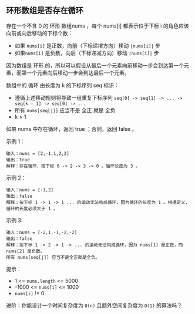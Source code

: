 ## 环形数组是否存在循环

存在一个不含 0 的 环形 数组nums ，每个 nums[i] 都表示位于下标 i 的角色应该向前或向后移动的下标个数：

* 如果 `nums[i]` 是正数，向前（下标递增方向）移动 `|nums[i]|` 步
* 如果`nums[i]` 是负数，向后（下标递减方向）移动 `|nums[i]|` 步

因为数组是 环形 的，所以可以假设从最后一个元素向前移动一步会到达第一个元素，而第一个元素向后移动一步会到达最后一个元素。

数组中的 循环 由长度为 k 的下标序列 seq 标识：

* 遵循上述移动规则将导致一组重复下标序列 `seq[0] -> seq[1] -> ... -> seq[k - 1] -> seq[0] -> ...`
* 所有 `nums[seq[j]]` 应当不是 全正 就是 全负
* k > 1

如果 nums 中存在循环，返回 true ；否则，返回 false 。

示例 1：

```
输入：nums = [2,-1,1,2,2]
输出：true
解释：存在循环，按下标 0 -> 2 -> 3 -> 0 。循环长度为 3 。
```

示例 2：

```
输入：nums = [-1,2]
输出：false
解释：按下标 1 -> 1 -> 1 ... 的运动无法构成循环，因为循环的长度为 1 。根据定义，循环的长度必须大于 1 。
```

示例 3:

```
输入：nums = [-2,1,-1,-2,-2]
输出：false
解释：按下标 1 -> 2 -> 1 -> ... 的运动无法构成循环，因为 nums[1] 是正数，而 nums[2] 是负数。
所有 nums[seq[j]] 应当不是全正就是全负。
```

提示：

* 1 <= `nums.length` <= 5000
* -1000 <= `nums[i]` <= 1000
* `nums[i]` != 0


进阶：你能设计一个时间复杂度为 `O(n)` 且额外空间复杂度为 `O(1)` 的算法吗？